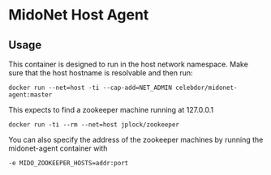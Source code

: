# MidoNet Host Agent

## Usage

This container is designed to run in the host network namespace. Make sure that
the host hostname is resolvable and then run:

    docker run --net=host -ti --cap-add=NET_ADMIN celebdor/midonet-agent:master

This expects to find a zookeeper machine running at 127.0.0.1

    docker run -ti --rm --net=host jplock/zookeeper

You can also specify the address of the zookeeper machines by running the
midonet-agent container with

    -e MIDO_ZOOKEEPER_HOSTS=addr:port
